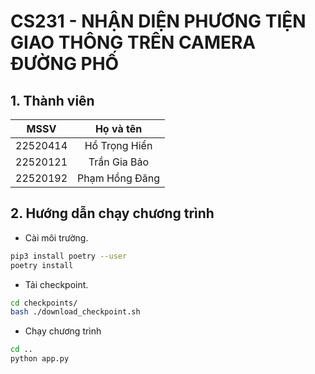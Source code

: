 # CS231 - NHẬN DIỆN PHƯƠNG TIỆN GIAO THÔNG TRÊN CAMERA ĐƯỜNG PHỐ

## 1. Thành viên

|   MSSV   |   Họ và tên    |
| :------: | :------------: |
| 22520414 | Hồ Trọng Hiển  |
| 22520121 |  Trần Gia Bảo  |
| 22520192 | Phạm Hồng Đăng |

## 2. Hướng dẫn chạy chương trình

-   Cài môi trường.

```bash
pip3 install poetry --user
poetry install
```

-   Tải checkpoint.

```bash
cd checkpoints/
bash ./download_checkpoint.sh
```

-   Chạy chương trình

```bash
cd ..
python app.py
```

